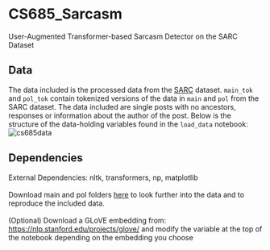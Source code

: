 # CS685_Sarcasm
User-Augmented Transformer-based Sarcasm Detector on the SARC Dataset

## Data
The data included is the processed data from the [SARC](https://nlp.cs.princeton.edu/SARC/2.0/) dataset. `main_tok` and `pol_tok` contain tokenized versions of the data in `main` and `pol` from the SARC dataset. The data included are single posts with no ancestors, responses or information about the author of the post. Below is the structure of the data-holding variables found in the `load_data` notebook:
![cs685data](https://user-images.githubusercontent.com/43583679/95688545-287cac00-0bd9-11eb-8868-400e9ea25a1a.png)


## Dependencies
External Dependencies: nltk, transformers, np, matplotlib \
\
Download main and pol folders [here](https://nlp.cs.princeton.edu/SARC/2.0/) to look further into the data and to reproduce the included data.\
\
(Optional) Download a GLoVE embedding from: https://nlp.stanford.edu/projects/glove/ and modify the variable at the top of the notebook depending on the embedding you choose
